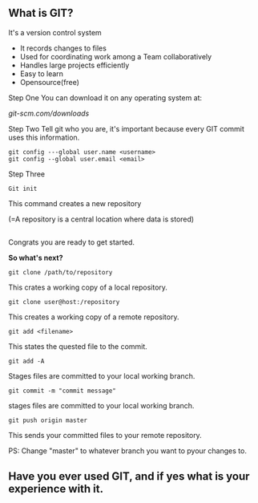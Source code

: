 ## What is GIT?

It's a version control system</br>

- It records changes to files
- Used for coordinating work among a Team collaboratively
- Handles large projects efficiently
- Easy to learn
- Opensource(free)

Step One
You can download it on any operating system at:

_git-scm.com/downloads_

Step Two
Tell git who you are, it's important because every GIT commit uses this information.

```
git config ---global user.name <username>
git config --global user.email <email>
```

Step Three

```
Git init
```

This command creates a new repository

(=A repository is a central location where data is stored)

## 
Congrats you are ready to get started.

**So what's next?**

```
git clone /path/to/repository
```

This crates a working copy of a local repository.

```
git clone user@host:/repository
```

This creates a working copy of a remote repository.

```
git add <filename>
```

This states the quested file to the commit.

```
git add -A
```

Stages files are committed to your local working branch.

```
git commit -m "commit message"
```

stages files are committed to your local working branch.

```
git push origin master
```

This sends your committed files to your remote repository.

PS: Change "master" to whatever branch you want to pyour changes to.

## Have you ever used GIT, and if yes what is your experience with it.



